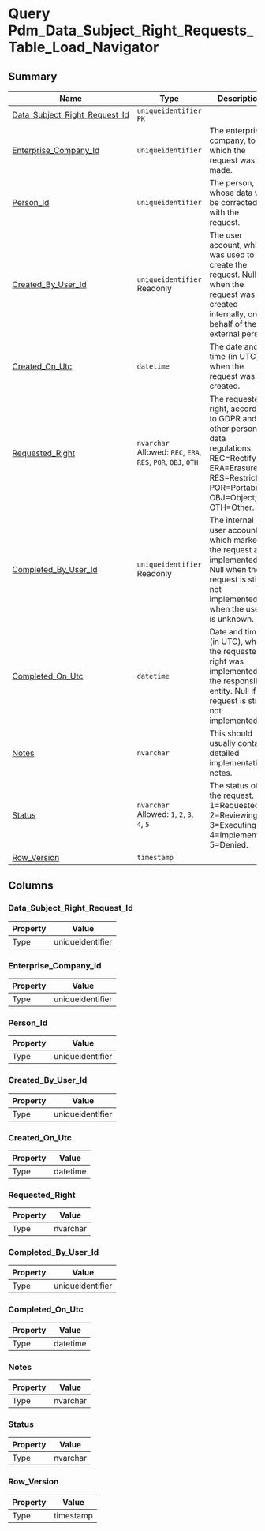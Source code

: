 # Query Pdm_Data_Subject_Right_Requests_Table_Load_Navigator


## Summary

| Name | Type | Description |
| - | - | --- |
|[Data_Subject_Right_Request_Id](#data_subject_right_request_id)|`uniqueidentifier` `PK`||
|[Enterprise_Company_Id](#enterprise_company_id)|`uniqueidentifier` |The enterprise company, to which the request was made.|
|[Person_Id](#person_id)|`uniqueidentifier` |The person, whose data will be corrected with the request. |
|[Created_By_User_Id](#created_by_user_id)|`uniqueidentifier` Readonly|The user account, which was used to create the request. Null when the request was created internally, on behalf of the external person.|
|[Created_On_Utc](#created_on_utc)|`datetime` |The date and time (in UTC), when the request was created.|
|[Requested_Right](#requested_right)|`nvarchar` Allowed: `REC`, `ERA`, `RES`, `POR`, `OBJ`, `OTH`|The requested right, according to GDPR and other personal data regulations.  REC=Rectify; ERA=Erasure; RES=Restrict; POR=Portability; OBJ=Object; OTH=Other.|
|[Completed_By_User_Id](#completed_by_user_id)|`uniqueidentifier` Readonly|The internal user account, which marked the request as implemented. Null when the request is still not implemented, or when the user is unknown.|
|[Completed_On_Utc](#completed_on_utc)|`datetime` |Date and time (in UTC), when the requested right was implemented by the responsible entity. Null if the request is still not implemented.|
|[Notes](#notes)|`nvarchar` |This should usually contain detailed implementation notes.|
|[Status](#status)|`nvarchar` Allowed: `1`, `2`, `3`, `4`, `5`|The status of the request. 1=Requested; 2=Reviewing; 3=Executing; 4=Implemented; 5=Denied.|
|[Row_Version](#row_version)|`timestamp` ||

## Columns

### Data_Subject_Right_Request_Id

| Property | Value |
| - | - |
|Type|uniqueidentifier|

### Enterprise_Company_Id

| Property | Value |
| - | - |
|Type|uniqueidentifier|

### Person_Id

| Property | Value |
| - | - |
|Type|uniqueidentifier|

### Created_By_User_Id

| Property | Value |
| - | - |
|Type|uniqueidentifier|

### Created_On_Utc

| Property | Value |
| - | - |
|Type|datetime|

### Requested_Right

| Property | Value |
| - | - |
|Type|nvarchar|

### Completed_By_User_Id

| Property | Value |
| - | - |
|Type|uniqueidentifier|

### Completed_On_Utc

| Property | Value |
| - | - |
|Type|datetime|

### Notes

| Property | Value |
| - | - |
|Type|nvarchar|

### Status

| Property | Value |
| - | - |
|Type|nvarchar|

### Row_Version

| Property | Value |
| - | - |
|Type|timestamp|



